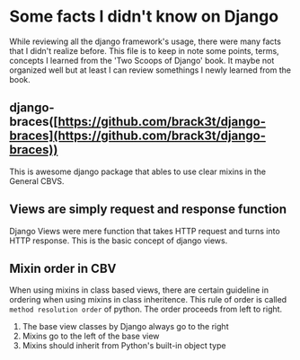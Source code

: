 # Some facts I didn't know on Django

While reviewing all the django framework's usage, there were many facts that I didn't realize before. This file is to keep in note some points, terms, concepts I learned from the 'Two Scoops of Django' book. It maybe not organized well but at least I can review somethings I newly learned from the book.

## django-braces([https://github.com/brack3t/django-braces](https://github.com/brack3t/django-braces))

This is awesome django package that ables to use clear mixins in the General CBVS.

## Views are simply request and response function

Django Views were mere function that takes HTTP request and turns into HTTP response. This is the basic concept of django views.

## Mixin order in CBV

When using mixins in class based views, there are certain guideline in ordering when using mixins in class inheritence. This rule of order is called `method resolution order` of python. The order proceeds from left to right.

1. The base view classes by Django always go to the right
2. Mixins go to the left of the base view
3. Mixins should inherit from Python's built-in object type
